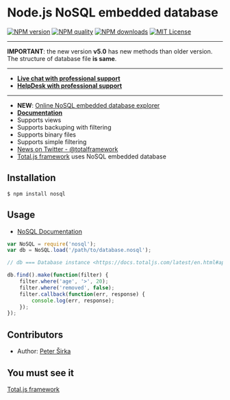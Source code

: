 Node.js NoSQL embedded database
===============================

[![NPM version][npm-version-image]][npm-url] [![NPM quality][npm-quality]](http://packagequality.com/#?package=nosql) [![NPM downloads][npm-downloads-image]][npm-url] [![MIT License][license-image]][license-url]

---

__IMPORTANT__: the new version __v5.0__ has new methods than older version. The structure of database file __is same__.

---

- [__Live chat with professional support__](https://messenger.totaljs.com)
- [__HelpDesk with professional support__](https://helpdesk.totaljs.com)

---

* __NEW__: [Online NoSQL embedded database explorer](https://nosql.totaljs.com)
* [__Documentation__](https://docs.totaljs.com/latest/en.html#api~Database)
* Supports views
* Supports backuping with filtering
* Supports binary files
* Supports simple filtering
* [News on Twitter - @totalframework](https://twitter.com/totalframework)
* [Total.js framework](http://www.totaljs.com) uses NoSQL embedded database

## Installation

```
$ npm install nosql
```

## Usage

- [NoSQL Documentation](https://docs.totaljs.com/latest/en.html#api~Database)

```javascript
var NoSQL = require('nosql');
var db = NoSQL.load('/path/to/database.nosql');

// db === Database instance <https://docs.totaljs.com/latest/en.html#api~Database>

db.find().make(function(filter) {
    filter.where('age', '>', 20);
    filter.where('removed', false);
    filter.callback(function(err, response) {
        console.log(err, response);
    });
});
```

## Contributors

- Author: [Peter Širka](https://github.com/petersirka/)

## You must see it

[Total.js framework](https://github.com/totaljs/framework)

[license-image]: https://img.shields.io/badge/license-MIT-blue.svg?style=flat
[license-url]: license.txt

[npm-url]: https://npmjs.org/package/nosql
[npm-version-image]: https://img.shields.io/npm/v/nosql.svg?style=flat
[npm-downloads-image]: https://img.shields.io/npm/dm/nosql.svg?style=flat
[npm-quality]: http://npm.packagequality.com/shield/nosql.svg
